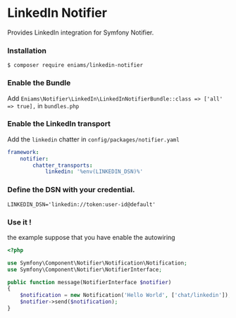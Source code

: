 LinkedIn Notifier
==============

Provides LinkedIn integration for Symfony Notifier.

### Installation

`$ composer require eniams/linkedin-notifier`

### Enable the Bundle

Add `Eniams\Notifier\LinkedIn\LinkedInNotifierBundle::class => ['all' => true],` in `bundles.php`

### Enable the LinkedIn transport
  
Add the `linkedin` chatter in `config/packages/notifier.yaml`

````yaml
framework:
    notifier:
        chatter_transports:
            linkedin: '%env(LINKEDIN_DSN)%'
````

### Define the DSN with your credential.

`LINKEDIN_DSN='linkedin://token:user-id@default'`

### Use it !

the example suppose that you have enable the autowiring 

```php
<?php

use Symfony\Component\Notifier\Notification\Notification;
use Symfony\Component\Notifier\NotifierInterface;

public function message(NotifierInterface $notifier)
{
    $notification = new Notification('Hello World', ['chat/linkedin']);
    $notifier->send($notification);
}
```
